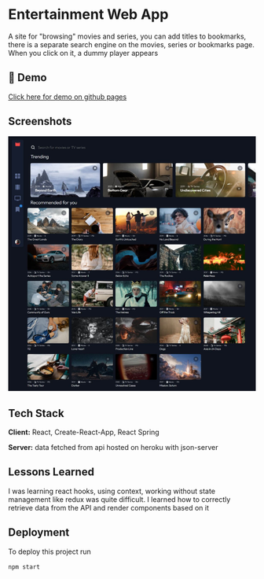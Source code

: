 
# Entertainment Web App
A site for "browsing" movies and series, you can add titles to bookmarks, there is a separate search engine on the movies, series or bookmarks page. When you click on it, a dummy player appears
## 🚀 Demo

[Click here for demo on github pages](https://dominiak92.github.io/entertainment-web-app/)
## Screenshots

![App Screenshot](https://raw.githubusercontent.com/dominiak92/entertainment-web-app/main/2023-08-31-17-46-dominiak92.github.io%20(1).jpg)



## Tech Stack

**Client:** React, Create-React-App, React Spring

**Server:** data fetched from api hosted on heroku with json-server

## Lessons Learned

I was learning react hooks, using context, working without state management like redux was quite difficult. I learned how to correctly retrieve data from the API and render components based on it
## Deployment

To deploy this project run

```
npm start
```

